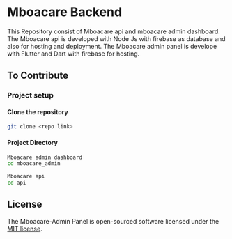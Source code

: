 # Mboacare Backend

This Repository consist of Mboacare api and mboacare admin dashboard. The Mboacare api is developed with Node Js with firebase as database and also for hosting and deployment. The Mboacare admin panel is develope with Flutter and Dart with firebase for hosting.

## To Contribute

### Project setup

#### Clone the repository

```bash
git clone <repo link>
```

#### Project Directory

```bash
Mboacare admin dashboard
cd mboacare_admin 
```

```bash
Mboacare api
cd api
```

## License

The Mboacare-Admin Panel is open-sourced software licensed under the [MIT license](https://opensource.org/licenses/MIT).

